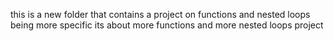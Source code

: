 this is a new folder that contains a project on functions and nested loops
being more specific its about more functions and more nested loops project